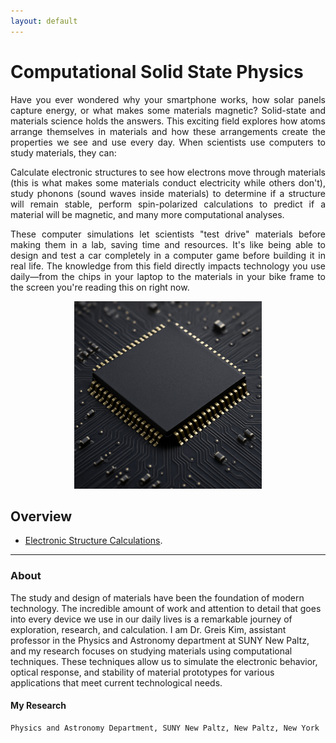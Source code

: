 ```yaml
---
layout: default
---
```


# Computational Solid State Physics


<div style="text-align: justify;">
<p>Have you ever wondered why your smartphone works, how solar panels capture energy, or what makes some materials magnetic? Solid-state and materials science holds the answers. This exciting field explores how atoms arrange themselves in materials and how these arrangements create the properties we see and use every day. When scientists use computers to study materials, they can:</p>

<p>Calculate electronic structures to see how electrons move through materials (this is what makes some materials conduct electricity while others don't), study phonons (sound waves inside materials) to determine if a structure will remain stable, perform spin-polarized calculations to predict if a material will be magnetic, and many more computational analyses.</p>

<p>These computer simulations let scientists "test drive" materials before making them in a lab, saving time and resources. It's like being able to design and test a car completely in a computer game before building it in real life. The knowledge from this field directly impacts technology you use daily—from the chips in your laptop to the materials in your bike frame to the screen you're reading this on right now.</p>
</div>

<div style="text-align: center;">
<img src="./chip.png" alt="Chip Semiconductor" style="width: 300px; height: auto;">
</div>


## Overview


* [Electronic Structure Calculations](./electronic-structure.md).

* * *

### About


The study and design of materials have been the foundation of modern technology. The incredible amount of work and attention to detail that goes into every device we use in our daily lives is a remarkable journey of exploration, research, and calculation. I am Dr. Greis Kim, assistant professor in the Physics and Astronomy department at SUNY New Paltz, and my research focuses on studying materials using computational techniques. These techniques allow us to simulate the electronic behavior, optical response, and stability of material prototypes for various applications that meet current technological needs.


#### My Research



```
Physics and Astronomy Department, SUNY New Paltz, New Paltz, New York
```